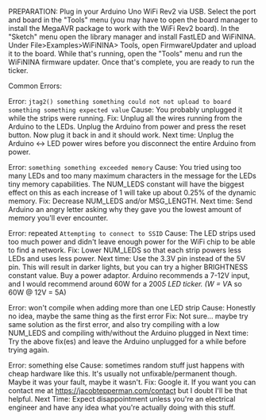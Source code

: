 PREPARATION:
Plug in your Arduino Uno WiFi Rev2 via USB. Select
the port and board in the "Tools" menu (you may have
to open the board manager to install the MegaAVR
package to work with the WiFi Rev2 board). In the
"Sketch" menu open the library manager and install
FastLED and WiFiNINA. Under File>Examples>WiFiNINA>
Tools, open FirmwareUpdater and upload it to the
board. While that's running, open the "Tools" menu
and run the WiFiNINA firmware updater. Once that's
complete, you are ready to run the ticker.


Common Errors:

Error: `jtag2() something something could not not upload to board something something expected value`
Cause: You probably unplugged it while the strips were running.
Fix: Unplug all the wires running from the Arduino to the LEDs. Unplug the Arduino from power and press the reset button. Now plug it back in and it should work.
Next time: Unplug the Arduino <-> LED power wires before you disconnect the entire Arduino from power.

Error: `something something exceeded memory`
Cause: You tried using too many LEDs and too many maximum characters in the message for the LEDs tiny memory capabilities. The NUM_LEDS constant will have the biggest effect on this as each increase of 1 will take up about 0.25% of the dynamic memory.
Fix: Decrease NUM_LEDS and/or MSG_LENGTH.
Next time: Send Arduino an angry letter asking why they gave you the lowest amount of memory you'll ever encounter.

Error: repeated `Attempting to connect to SSID`
Cause: The LED strips used too much power and didn't leave enough power for the WiFi chip to be able to find a network.
Fix: Lower NUM_LEDS so that each strip powers less LEDs and uses less power.
Next time: Use the 3.3V pin instead of the 5V pin. This will result in darker lights, but you can try a higher BRIGHTNESS constant value. Buy a power adaptor. Arduino recommends a 7-12V input, and I would recommend around 60W for a 200*5 LED ticker. (W = V*A so 60W @ 12V = 5A)

Error: won't compile when adding more than one LED strip
Cause: Honestly no idea, maybe the same thing as the first error
Fix: Not sure... maybe try same solution as the first error, and also try compiling with a low NUM_LEDS and compiling with/without the Arduino plugged in
Next time: Try the above fix(es) and leave the Arduino unplugged for a while before trying again.

Error: something else
Cause: sometimes random stuff just happens with cheap hardware like this. It's usually not unfixable/permanent though. Maybe it was your fault, maybe it wasn't.
Fix: Google it. If you want you can contact me at https://jacobtepperman.com/contact but I doubt I'll be that helpful.
Next Time: Expect disappointment unless you're an electrical engineer and have any idea what you're actually doing with this stuff.
